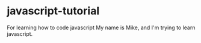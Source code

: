 # javascript-tutorial
For learning how to code javascript
My name is Mike, and I'm trying to learn javascript.
